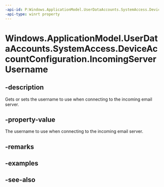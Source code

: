 ```yaml
---
-api-id: P:Windows.ApplicationModel.UserDataAccounts.SystemAccess.DeviceAccountConfiguration.IncomingServerUsername
-api-type: winrt property
---
```


<!-- Property syntax
public string IncomingServerUsername { get;  set; }
-->

# Windows.ApplicationModel.UserDataAccounts.SystemAccess.DeviceAccountConfiguration.IncomingServerUsername

## -description
Gets or sets the username to use when connecting to the incoming email server.

## -property-value
The username to use when connecting to the incoming email server.

## -remarks

## -examples

## -see-also
